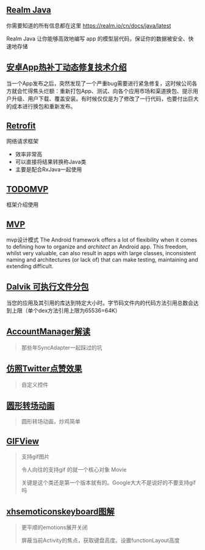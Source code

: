## <a href="/realm">Realm Java</a>

你需要知道的所有信息都在这里
<https://realm.io/cn/docs/java/latest>

Realm Java 让你能够高效地编写 app 的模型层代码，保证你的数据被安全、快速地存储

## <a href="/hotfix">安卓App热补丁动态修复技术介绍</a>

当一个App发布之后，突然发现了一个严重bug需要进行紧急修复，这时候公司各方就会忙得焦头烂额：重新打包App、测试、向各个应用市场和渠道换包、提示用户升级、用户下载、覆盖安装。有时候仅仅是为了修改了一行代码，也要付出巨大的成本进行换包和重新发布。

## <a href="retrofit">Retrofit</a>

网络请求框架  

* 效率非常高  
* 可以直接将结果转换称Java类  
* 主要是配合RxJava一起使用  


## <a href="todo-mvp">TODOMVP</a>

框架介绍使用

## <a href="GoogleAndroid-MVP">MVP</a>

mvp设计模式
The Android framework offers a lot of flexibility when it comes to defining how
to organize and <em>architect</em> an Android app. This freedom, whilst very valuable, can also result in apps
with large classes, inconsistent naming and architectures (or lack of) that can
make testing, maintaining and extending difficult.

## <a href="multidex">Dalvik 可执行文件分包</a>

当您的应用及其引用的库达到特定大小时。字节码文件内的代码方法引用总数会达到上限（单个dex方法引用上限为65536=64K）

## <a href="AccountManager">AccountManager解读</a>

> 那些年SyncAdapter一起踩过的坑

## <a href="custome">仿照Twitter点赞效果</a>

> 自定义控件

## <a href="custome2">圆形转场动画</a>

> 圆形转场动画，炒鸡简单

## <a href="gifview">GIFView</a>

> 支持gif图片
>
> 令人向往的支持gif 的就一个核心对象  Movie
>
> 关键是这个类还是第一个版本就有的。Google大大不是说好的不要支持gif吗

## <a href="xhsemoticonskeyboard">xhsemoticonskeyboard图解</a>

> 更平顺的emotions展开关闭
>
> 屏蔽当前Activity的焦点，获取键盘高度。设置functionLayout高度

